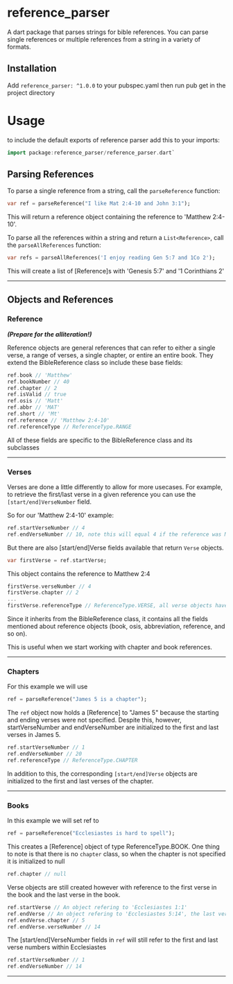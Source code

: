 # reference_parser
A dart package that parses strings for bible references. You can parse single references or
multiple references from a string in a variety of formats.

## Installation
Add `reference_parser: ^1.0.0` to your pubspec.yaml then run pub get in the project directory

# Usage

to include the default exports of reference parser add this to your imports:
```dart
import package:reference_parser/reference_parser.dart`
```

## Parsing References
To parse a single reference from a string, call the `parseReference` function:

```dart
var ref = parseReference("I like Mat 2:4-10 and John 3:1");
```
This will return a reference object containing the reference to 'Matthew 2:4-10'.

To parse all the references within a string and return a `List<Reference>`, call the
`parseAllReferences` function:

```dart
var refs = parseAllReferences('I enjoy reading Gen 5:7 and 1Co 2');
```
This will create a list of [Reference]s with 'Genesis 5:7' and '1 Corinthians 2'

----------

## Objects and References

### Reference
***(Prepare for the alliteration!)***

Reference objects are general references that can refer to either a single verse, a range of verses,
a single chapter, or entire an entire book. They extend the BibleReference class so include these base fields:
```dart
ref.book // 'Matthew'
ref.bookNumber // 40
ref.chapter // 2
ref.isValid // true
ref.osis // 'Matt'
ref.abbr // 'MAT'
ref.short // 'Mt'
ref.reference // 'Matthew 2:4-10'
ref.referenceType // ReferenceType.RANGE
```
All of these fields are specific to the BibleReference class and its subclasses

-------

### Verses
Verses are done a little differently to allow for more usecases. For example, to retrieve
the first/last verse in a given reference you can use the `[start/end]VerseNumber` field.

So for our 'Matthew 2:4-10' example:
```dart
ref.startVerseNumber // 4
ref.endVerseNumber // 10, note this will equal 4 if the reference was Matthew 2:4
```

But there are also [start/end]Verse fields available that return `Verse` objects.
```dart
var firstVerse = ref.startVerse;
```

This object contains the reference to Matthew 2:4
```dart
firstVerse.verseNumber // 4
firstVerse.chapter // 2
...
firstVerse.referenceType // ReferenceType.VERSE, all verse objects have the VERSE [ReferenceType]
```
Since it inherits from the BibleReference class, it contains all the fields mentioned
about reference objects (book, osis, abbreviation, reference, and so on).

This is useful when we start working with chapter and book references.

------

### Chapters
For this example we will use
```dart
ref = parseReference("James 5 is a chapter");
```
The `ref` object now holds a [Reference] to "James 5" because the starting and ending verses were
not specified. Despite this, however, startVerseNumber and endVerseNumber are initialized to
the first and last verses in James 5.
```dart
ref.startVerseNumber // 1
ref.endVerseNumber // 20
ref.referenceType // ReferenceType.CHAPTER
```
In addition to this, the corresponding `[start/end]Verse` objects are initialized to the
first and last verses of the chapter.

------

### Books
In this example we will set ref to
```dart
ref = parseReference("Ecclesiastes is hard to spell");
```
This creates a [Reference] object of type ReferenceType.BOOK. One thing to note is that
there is no `chapter` class, so when the chapter is not specified it is initialized to null
```dart
ref.chapter // null
```
Verse objects are still created however with reference to the first verse in the book and the
last verse in the book.
```dart
ref.startVerse // An object refering to 'Ecclesiastes 1:1'
ref.endVerse // An object refering to 'Ecclesiastes 5:14', the last verse in Ecclesiastes
ref.endVerse.chapter // 5
ref.endVerse.verseNumber // 14
```
The [start/end]VerseNumber fields in `ref` will still refer to the first and last verse numbers
within Ecclesiastes
```dart
ref.startVerseNumber // 1
ref.endVerseNumber // 14
```
------

